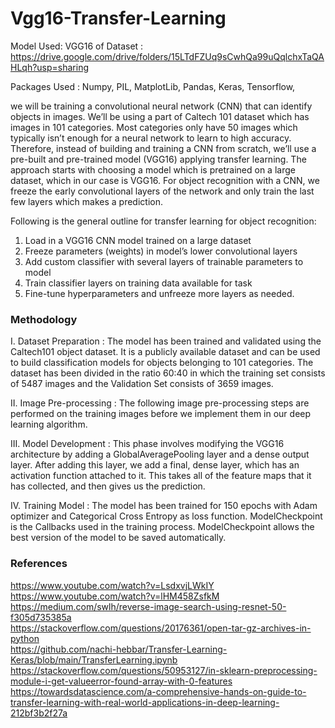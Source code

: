 # Vgg16-Transfer-Learning

Model Used: VGG16 of 
Dataset : https://drive.google.com/drive/folders/15LTdFZUq9sCwhQa99uQqlchxTaQAHLqh?usp=sharing

Packages Used : Numpy, PIL, MatplotLib, Pandas, Keras, Tensorflow,

we will be training a convolutional neural network (CNN) that can identify objects in images. We’ll be using a part of Caltech 101 dataset which has images in 101 categories. Most categories only have 50 images which typically isn’t enough
for a neural network to learn to high accuracy. </br>
Therefore, instead of building and training a CNN from scratch, we’ll use a pre-built and pre-trained model (VGG16) applying transfer learning.
The approach starts with choosing a model which is pretrained on a large dataset,
which in our case is VGG16. For object recognition with a CNN, we freeze the early
convolutional layers of the network and only train the last few layers which makes a
prediction.<br>

Following is the general outline for transfer learning for object recognition:
1. Load in a VGG16 CNN model trained on a large dataset
2. Freeze parameters (weights) in model’s lower convolutional layers
3. Add custom classifier with several layers of trainable parameters to model
4. Train classifier layers on training data available for task
5. Fine-tune hyperparameters and unfreeze more layers as needed. <br>

### Methodology   </br>
I. Dataset Preparation : The model has been trained and validated using the
Caltech101 object dataset. It is a publicly available dataset and can be used to
build classification models for objects belonging to 101 categories. The dataset has
been divided in the ratio 60:40 in which the training set consists of 5487 images and
the Validation Set consists of 3659 images.

II. Image Pre-processing : The following image pre-processing steps are performed on
the training images before we implement them in our deep learning algorithm.

III. Model Development : This phase involves modifying the VGG16 architecture by
adding a GlobalAveragePooling layer and a dense output layer. After adding this
layer, we add a final, dense layer, which has an activation function attached to it.
This takes all of the feature maps that it has collected, and then gives us the
prediction.

IV. Training Model : The model has been trained for 150 epochs with Adam optimizer
and Categorical Cross Entropy as loss function. ModelCheckpoint is the Callbacks
used in the training process. ModelCheckpoint allows the best version of the model
to be saved automatically.

### References
https://www.youtube.com/watch?v=LsdxvjLWkIY  <br>
https://www.youtube.com/watch?v=lHM458ZsfkM   <br>
https://medium.com/swlh/reverse-image-search-using-resnet-50-f305d735385a <br>
https://stackoverflow.com/questions/20176361/open-tar-gz-archives-in-python  <br>
https://github.com/nachi-hebbar/Transfer-Learning-Keras/blob/main/TransferLearning.ipynb  <br>
https://stackoverflow.com/questions/50953127/in-sklearn-preprocessing-module-i-get-valueerror-found-array-with-0-features  <br>
https://towardsdatascience.com/a-comprehensive-hands-on-guide-to-transfer-learning-with-real-world-applications-in-deep-learning-212bf3b2f27a  <br>


